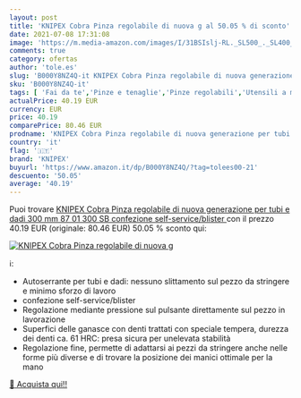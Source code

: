 ```yaml
---
layout: post
title: 'KNIPEX Cobra Pinza regolabile di nuova g al 50.05 % di sconto'
date: 2021-07-08 17:31:08
image: 'https://m.media-amazon.com/images/I/31BSIslj-RL._SL500_._SL400_.jpg'
comments: true
category: ofertas
author: 'tole.es'
slug: 'B000Y8NZ4Q-it KNIPEX Cobra Pinza regolabile di nuova generazione per...'
sku: 'B000Y8NZ4Q-it'
tags: [ 'Fai da te','Pinze e tenaglie','Pinze regolabili','Utensili a mano','Utensili elettrici e a mano','knipex', ]
actualPrice: 40.19 EUR
currency: EUR
price: 40.19
comparePrice: 80.46 EUR
prodname: 'KNIPEX Cobra Pinza regolabile di nuova generazione per tubi e dadi  300 mm  87 01 300 SB  confezione self-service/blister '
country: 'it'
flag: '🇮🇹'
brand: 'KNIPEX'
buyurl: 'https://www.amazon.it/dp/B000Y8NZ4Q/?tag=tolees00-21'
descuento: '50.05'
average: '40.19'
---
```


Puoi trovare [KNIPEX Cobra Pinza regolabile di nuova generazione per tubi e dadi  300 mm  87 01 300 SB  confezione self-service/blister ](https://www.amazon.it/dp/B000Y8NZ4Q/?tag=tolees00-21) con il prezzo 40.19 EUR (originale: 80.46 EUR) 50.05 % sconto qui:

[![KNIPEX Cobra Pinza regolabile di nuova g](https://m.media-amazon.com/images/I/31BSIslj-RL._SL500_._SL400_.jpg)](https://www.amazon.it/dp/B000Y8NZ4Q/?tag=tolees00-21)

ℹ️:

- Autoserrante per tubi e dadi: nessuno slittamento sul pezzo da stringere e minimo sforzo di lavoro
- confezione self-service/blister
- Regolazione mediante pressione sul pulsante direttamente sul pezzo in lavorazione
- Superfici delle ganasce con denti trattati con speciale tempera, durezza dei denti ca. 61 HRC: presa sicura per unelevata stabilità
- Regolazione fine, permette di adattarsi ai pezzi da stringere anche nelle forme più diverse e di trovare la posizione dei manici ottimale per la mano

[🛒 Acquista qui!!](https://www.amazon.it/dp/B000Y8NZ4Q/?tag=tolees00-21)
